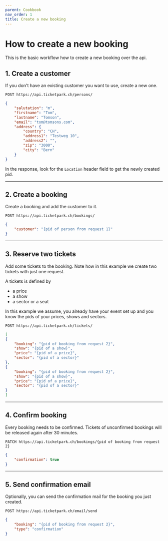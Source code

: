 ```yaml
---
parent: Cookbook
nav_order: 1
title: Create a new booking
---
```

# How to create a new booking

This is the basic workflow how to create a new booking over the api.

## 1. Create a customer

If you don't have an existing customer you want to use, create a new one.

```
POST https://api.ticketpark.ch/persons/
```

```json
{
    "salutation": "m",
    "firstname": "Tom",
    "lastname": "Tomson",
    "email": "tom@tomsons.com",
    "address": {
        "country": "CH",
        "address1": "Testweg 10",
        "address2": "",
        "zip": "3000",
        "city": "Bern"
    }
}
```

In the response, look for the `Location` header field to get the newly created pid.

---

## 2. Create a booking

Create a booking and add the customer to it.

```
POST https://api.ticketpark.ch/bookings/
```

```json
{
    "customer": "{pid of person from request 1}"
}
```

---

## 3. Reserve two tickets

Add some tickets to the booking. Note how in this example we create two tickets with just one request.

A tickets is defined by
* a price
* a show
* a sector or a seat

In this example we assume, you already have your event set up and you know the pids of your prices, shows and sectors.

```
POST https://api.ticketpark.ch/tickets/
```

```json
[
{
    "booking": "{pid of booking from request 2}",
    "show": "{pid of a show}",
    "price": "{pid of a price}",
    "sector": "{pid of a sector}"
},
{
    "booking": "{pid of booking from request 2}",
    "show": "{pid of a show}",
    "price": "{pid of a price}",
    "sector": "{pid of a sector}"
}
]
```

---

## 4. Confirm booking

Every booking needs to be confirmed. Tickets of unconfirmed bookings will be released again after 30 minutes.

```
PATCH https://api.ticketpark.ch/bookings/{pid of booking from request 2}
```

```json
{
    "confirmation": true
}
```

---

## 5. Send confirmation email

Optionally, you can send the confirmation mail for the booking you just created.

```
POST https://api.ticketpark.ch/email/send
```

```json
{
    "booking": "{pid of booking from request 2}",
    "type": "confirmation"
}
```

